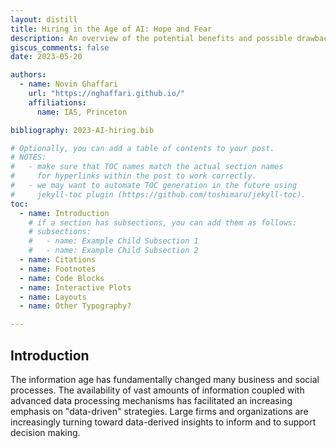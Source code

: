 ```yaml
---
layout: distill
title: Hiring in the Age of AI: Hope and Fear
description: An overview of the potential benefits and possible drawbacks to the increasing use of AI hiring
giscus_comments: false
date: 2023-05-20

authors:
  - name: Novin Ghaffari
    url: "https://nghaffari.github.io/"
    affiliations:
      name: IAS, Princeton

bibliography: 2023-AI-hiring.bib

# Optionally, you can add a table of contents to your post.
# NOTES:
#   - make sure that TOC names match the actual section names
#     for hyperlinks within the post to work correctly.
#   - we may want to automate TOC generation in the future using
#     jekyll-toc plugin (https://github.com/toshimaru/jekyll-toc).
toc:
  - name: Introduction
    # if a section has subsections, you can add them as follows:
    # subsections:
    #   - name: Example Child Subsection 1
    #   - name: Example Child Subsection 2
  - name: Citations
  - name: Footnotes
  - name: Code Blocks
  - name: Interactive Plots
  - name: Layouts
  - name: Other Typography?

---
```


## Introduction

The information age has fundamentally changed many business and social processes. The availability of vast amounts of information coupled with advanced data processing mechanisms has facilitated an increasing emphasis on "data-driven" strategies. Large firms and organizations are increasingly turning toward data-derived insights to inform and to support decision making. 
